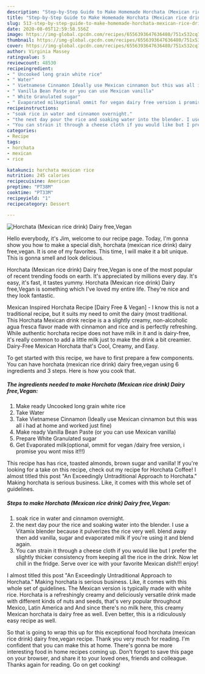 ```yaml
---
description: "Step-by-Step Guide to Make Homemade Horchata (Mexican rice drink) Dairy free,Vegan"
title: "Step-by-Step Guide to Make Homemade Horchata (Mexican rice drink) Dairy free,Vegan"
slug: 513-step-by-step-guide-to-make-homemade-horchata-mexican-rice-drink-dairy-free-vegan
date: 2020-08-05T12:59:58.556Z
image: https://img-global.cpcdn.com/recipes/6556393647636480/751x532cq70/horchata-mexican-rice-drink-dairy-freevegan-recipe-main-photo.jpg
thumbnail: https://img-global.cpcdn.com/recipes/6556393647636480/751x532cq70/horchata-mexican-rice-drink-dairy-freevegan-recipe-main-photo.jpg
cover: https://img-global.cpcdn.com/recipes/6556393647636480/751x532cq70/horchata-mexican-rice-drink-dairy-freevegan-recipe-main-photo.jpg
author: Virginia Massey
ratingvalue: 5
reviewcount: 48530
recipeingredient:
- " Uncooked long grain white rice"
- " Water"
- " Vietnamese Cinnamon Ideally use Mexican cinnamon but this was all i had at home and worked just fine"
- " Vanilla Bean Paste or you can use Mexican vanilla"
- " White Granulated sugar"
- " Evaporated milkoptional ommit for vegan dairy free version i promise you wont miss it"
recipeinstructions:
- "soak rice in water and cinnamon overnight."
- "the next day pour the rice and soaking water into the blender. I use a Vitamix blender because it pulverizes the rice very well. blend away then add vanilla, sugar and  evaporated milk if you&#39;re using it and blend again."
- "You can strain it through a cheese cloth if you would like but I prefer the slightly thicker consistency from keeping all the rice in the drink. Now let chill in the fridge. Serve over ice with your favorite Mexican dish!!! enjoy!"
categories:
- Recipe
tags:
- horchata
- mexican
- rice

katakunci: horchata mexican rice 
nutrition: 245 calories
recipecuisine: American
preptime: "PT38M"
cooktime: "PT33M"
recipeyield: "1"
recipecategory: Dessert

---
```



![Horchata (Mexican rice drink) Dairy free,Vegan](https://img-global.cpcdn.com/recipes/6556393647636480/751x532cq70/horchata-mexican-rice-drink-dairy-freevegan-recipe-main-photo.jpg)

Hello everybody, it's Jim, welcome to our recipe page. Today, I'm gonna show you how to make a special dish, horchata (mexican rice drink) dairy free,vegan. It is one of my favorites. This time, I will make it a bit unique. This is gonna smell and look delicious.

Horchata (Mexican rice drink) Dairy free,Vegan is one of the most popular of recent trending foods on earth. It's appreciated by millions every day. It's easy, it's fast, it tastes yummy. Horchata (Mexican rice drink) Dairy free,Vegan is something which I've loved my entire life. They're nice and they look fantastic.

Mexican Inspired Horchata Recipe [Dairy Free &amp; Vegan] - I know this is not a traditional recipe, but it suits my need to omit the dairy (most traditional. This Horchata Mexican drink recipe is a a slightly creamy, non-alcoholic agua fresca flavor made with cinnamon and rice and is perfectly refreshing. While authentic horchata recipe does not have milk in it and is dairy-free, it&#39;s really common to add a little milk just to make the drink a bit creamier. Dairy-Free Mexican Horchata that&#39;s Cool, Creamy, and Easy.


To get started with this recipe, we have to first prepare a few components. You can have horchata (mexican rice drink) dairy free,vegan using 6 ingredients and 3 steps. Here is how you cook that.

<!--inarticleads1-->

##### The ingredients needed to make Horchata (Mexican rice drink) Dairy free,Vegan:

1. Make ready  Uncooked long grain white rice
1. Take  Water
1. Take  Vietnamese Cinnamon (Ideally use Mexican cinnamon but this was all i had at home and worked just fine)
1. Make ready  Vanilla Bean Paste (or you can use Mexican vanilla)
1. Prepare  White Granulated sugar
1. Get  Evaporated milk(optional, ommit for vegan /dairy free version, i promise you wont miss it!!!)


This recipe has has rice, toasted almonds, brown sugar and vanilla! If you&#39;re looking for a take on this recipe, check out my recipe for Horchata Coffee! I almost titled this post &#34;An Exceedingly Untraditional Approach to Horchata.&#34; Making horchata is serious business. Like, it comes with this whole set of guidelines. 

<!--inarticleads2-->

##### Steps to make Horchata (Mexican rice drink) Dairy free,Vegan:

1. soak rice in water and cinnamon overnight.
1. the next day pour the rice and soaking water into the blender. I use a Vitamix blender because it pulverizes the rice very well. blend away then add vanilla, sugar and  evaporated milk if you&#39;re using it and blend again.
1. You can strain it through a cheese cloth if you would like but I prefer the slightly thicker consistency from keeping all the rice in the drink. Now let chill in the fridge. Serve over ice with your favorite Mexican dish!!! enjoy!


I almost titled this post &#34;An Exceedingly Untraditional Approach to Horchata.&#34; Making horchata is serious business. Like, it comes with this whole set of guidelines. The Mexican version is typically made with white rice. Horchata is a refreshingly creamy and deliciously versatile drink made with different kinds of nuts and seeds, that&#39;s very popular throughout Mexico, Latin America and And since there&#39;s no milk here, this creamy Mexican horchata is dairy free as well. Even better, this is a ridiculously easy recipe as well. 

So that is going to wrap this up for this exceptional food horchata (mexican rice drink) dairy free,vegan recipe. Thank you very much for reading. I'm confident that you can make this at home. There's gonna be more interesting food in home recipes coming up. Don't forget to save this page on your browser, and share it to your loved ones, friends and colleague. Thanks again for reading. Go on get cooking!
